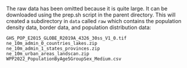 The raw data has been omitted because it is quite large.
It can be downloaded using the prep.sh script in the parent directory.
This will created a subdirectory in `data` called `raw` which contains the population density data, border data, and population distribution data:

```
GHS_POP_E2015_GLOBE_R2019A_4326_30ss_V1_0.tif
ne_10m_admin_0_countries_lakes.zip
ne_10m_admin_1_states_provinces.zip
ne_10m_urban_areas_landscan.zip
WPP2022_PopulationByAge5GroupSex_Medium.csv
```
